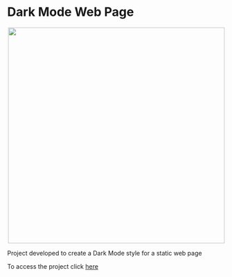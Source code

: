 # Dark Mode Web Page

<p align="center">
  <img src="dark_mode_logo.png" width="500">
</p>

<p>Project developed to create a Dark Mode style for a static web page</p>
<p>To access the project click <a href='https://to-do-list-js-dusky.vercel.app/'>here</a> </p>
